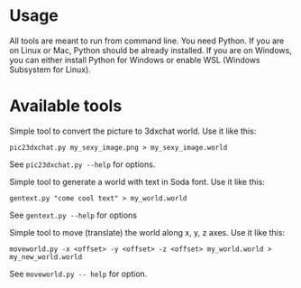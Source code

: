 # Usage

All tools are meant to run from command line. You need Python. If you are on Linux or Mac,
Python should be already installed. If you are on Windows, you can either install Python
for Windows or enable WSL (Windows Subsystem for Linux).

# Available tools

Simple tool to convert the picture to 3dxchat world. Use it like this:

```
pic23dxchat.py my_sexy_image.png > my_sexy_image.world
```

See `pic23dxchat.py --help` for options.


Simple tool to generate a world with text in Soda font. Use it like this:

```
gentext.py "come cool text" > my_world.world
```

See `gentext.py --help` for options

Simple tool to move (translate) the world along x, y, z axes. Use it like this:

```
moveworld.py -x <offset> -y <offset> -z <offset> my_world.world > my_new_world.world
```

See `moveworld.py -- help` for option.
